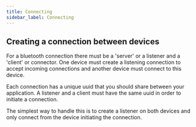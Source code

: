 ```yaml
---
title: Connecting
sidebar_label: Connecting
---
```


## Creating a connection between devices

For a bluetooth connection there must be a 'server' or a listener and a 'client' or connector. 
One device must create a listening connection to accept incoming connections and another device
 must connect to this device.

Each connection has a unique uuid that you should share between your application. A listener 
and a client must have the same uuid in order to initiate a connection.

The simplest way to handle this is to create a listener on both devices and only connect from 
the device initiating the connection.




